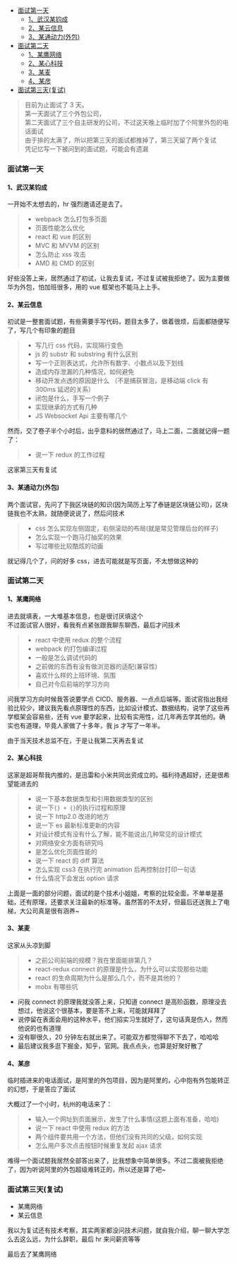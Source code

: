 <!-- TOC -->

- [面试第一天](#面试第一天)
    - [1、武汉某钧成](#1武汉某钧成)
    - [2、某云信息](#2某云信息)
    - [3、某通动力(外包)](#3某通动力外包)
- [面试第二天](#面试第二天)
    - [1、某鹰网络](#1某鹰网络)
    - [2、某心科技](#2某心科技)
    - [3、某麦](#3某麦)
    - [4、某彦](#4某彦)
- [面试第三天(复试)](#面试第三天复试)

<!-- /TOC -->

> 目前为止面试了 3 天。</br>
> 第一天面试了三个外包公司， </br>
> 第二天面试了三个自主研发的公司，不过这天晚上临时加了个阿里外包的电话面试</br>
> 由于排的太满了，所以把第三天的面试都推掉了，第三天留了两个复试</br>
> 凭记忆写一下被问到的面试题，可能会有遗漏

### 面试第一天

#### 1、武汉某钧成

一开始不太想去的，hr 强烈邀请还是去了。

> - webpack 怎么打包多页面
> - 页面性能怎么优化
> - react 和 vue 的区别
> - MVC 和 MVVM 的区别
> - 怎么防止 xss 攻击
> - AMD 和 CMD 的区别

好些没答上来，居然通过了初试，让我去复试，不过复试被我拒绝了。因为主要做华为外包，怕加班很多，用的 vue 框架也不能马上上手。

#### 2、某云信息

初试是一整套面试题，有些需要手写代码，题目太多了，做着很烦，后面都随便写了，写几个有印象的题目

> - 写几行 css 代码，实现隔行变色
> - js 的 substr 和 substring 有什么区别
> - 写一个正则表达式，允许所有数字、小数点以及下划线
> - 造成内存泄漏的几种情况，如何避免
> - 移动开发点透的原因是什么 （不是捕获冒泡，是移动端 click 有 300ms 延迟的关系）
> - 闭包是什么，手写一个例子
> - 实现继承的方式有几种
> - JS Websocket Api 主要有哪几个

然而，交了卷子半个小时后，出乎意料的居然通过了，马上二面，二面就记得一题了：

> - 说一下 redux 的工作过程

这家第三天有复试

#### 3、某通动力(外包)

两个面试官，先问了下我区块链的知识(因为简历上写了泰链是区块链公司)，区块链我也不太熟，就随便说说了，然后问技术

> - css 怎么实现左侧固定，右侧滚动的布局(就是常见管理后台的样子)
> - 怎么实现一个跑马灯抽奖的效果
> - 写过哪些比较酷炫的动画

就记得几个了，问的好多 css，进去可能就是写页面，不太想做这种的

### 面试第二天

#### 1、某鹰网络

进去就填表，一大堆基本信息，也是很讨厌填这个  
不过面试官人很好，看我有点紧张跟我聊东聊西，最后才问技术

> - react 中使用 redux 的整个流程
> - webpack 的打包编译过程
> - 一般是怎么调试代码的
> - 之前做的东西有没有做浏览器的适配(兼容性)
> - 喜欢什么样的上班环境、氛围
> - 自己对今后前端的学习方向

问我学习方向时候我答说要学点 CICD、服务器、一点点后端等。面试官指出我经验比较少，建议我先看点原理性的东西，比如设计模式、数据结构，说学了这些再学框架会容易些，还有 vue 要学起来，比较有实用性，过几年再去学其他的。确实也有道理，毕竟人家做了十多年，我 js 才写了一年半。

由于当天技术总监不在，于是让我第二天再去复试

#### 2、某心科技

这家是超哥帮我内推的，是迅雷和小米共同出资成立的。福利待遇超好，还是很希望能进去的

> - 说一下基本数据类型和引用数据类型的区别
> - 说一下`{} + {}`的执行过程和原理
> - 说一下 http2.0 改进的地方
> - 说一下 es 最新标准更新的内容
> - 对设计模式有没有什么了解，能不能说出几种常见的设计模式
> - 对网络安全方面有研究吗
> - 是怎么优化页面性能的
> - 说一下 react 的 diff 算法
> - 怎么实现 css3 在执行完 animation 后再控制台打印一句话
> - 什么情况下会发出 option 请求

上面是一面的部分问题，面试的是个技术小姐姐，考察的比较全面，不单单是基础，还有原理，还要求关注最新的标准等。虽然答的不太好，但最后还送我上了电梯，大公司真是很有涵养~

#### 3、某麦

这家从头凉到脚

> - 之前公司前端的规模？我在里面能排第几？
> - react-redux connect 的原理是什么，为什么可以实现那些功能
> - react 的生命周期为什么是那么几个，而不是其他的？
> - mobx 有哪些坑

- 问我 connect 的原理我就没答上来，只知道 connect 是高阶函数，原理没去想过，他说这个很基本，要是答不上来，可能就拜拜了
- 说停留在表面会用的这种水平，他们招实习生就好了，这句话真是伤人，然而他说的也有道理
- 没有聊很久，20 分钟左右就出来了。可能双方都觉得聊不下去了，哈哈哈
- 最后建议我多逛下掘金，知乎，官网。我点点头，也算是好聚好散了

#### 4、某彦

临时插进来的电话面试，是阿里的外包项目，因为是阿里的，心中抱有外包能转正的幻想，于是答应了面试

大概过了一个小时，杭州的电话来了：

> - 输入一个网址到页面展示，发生了什么事情(这题上面有准备，哈哈)
> - 说一下 react 中使用 redux 的方法
> - 两个组件要共用一个方法，但他们没有共同的父级，如何实现
> - 怎么用户多次点击按钮时候重复发起 ajax 请求

难得一个面试题我居然全部答出来了，比我想象中简单很多。不过二面被我拒绝了，因为听说阿里的外包超级难转正的，所以还是算了吧~

### 面试第三天(复试)

- 某鹰网络
- 某云信息

我以为复试还有技术考察，其实两家都没问技术问题，就自我介绍，聊一聊大学怎么去这么远，为什么辞职，最后 hr 来问薪资等等

最后去了某鹰网络
